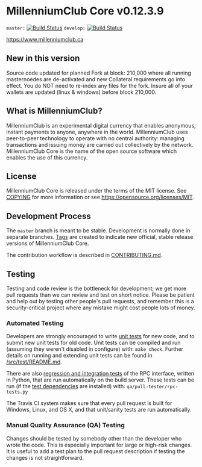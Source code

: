MillenniumClub Core v0.12.3.9
===============================

`master:` [![Build Status](https://travis-ci.org/millenniumclubpay/millenniumclub.svg?branch=master)](https://travis-ci.org/millenniumclubpay/millenniumclub) `develop:` [![Build Status](https://travis-ci.org/millenniumclubpay/millenniumclub.svg?branch=develop)](https://travis-ci.org/millenniumclubpay/millenniumclub/branches)

https://www.millenniumclub.ca

New in this version
----------------

Source code updated for planned Fork at block: 210,000 where all running masternoedes are de-activated and new Collateral requirements go into effect. You do NOT need to re-index any files for the fork. Insure all of your wallets are updated (linux & windows) before block 210,000.

What is MillenniumClub?
----------------

MillenniumClub is an experimental digital currency that enables anonymous, instant
payments to anyone, anywhere in the world. MillenniumClub uses peer-to-peer technology
to operate with no central authority: managing transactions and issuing money
are carried out collectively by the network. MillenniumClub Core is the name of the open
source software which enables the use of this currency.

License
-------

MillenniumClub Core is released under the terms of the MIT license. See [COPYING](COPYING) for more
information or see https://opensource.org/licenses/MIT.

Development Process
-------------------

The `master` branch is meant to be stable. Development is normally done in separate branches.
[Tags](https://github.com/millenniumclub/MillenniumClubCoin) are created to indicate new official,
stable release versions of MillenniumClub Core.

The contribution workflow is described in [CONTRIBUTING.md](CONTRIBUTING.md).

Testing
-------

Testing and code review is the bottleneck for development; we get more pull
requests than we can review and test on short notice. Please be patient and help out by testing
other people's pull requests, and remember this is a security-critical project where any mistake might cost people
lots of money.

### Automated Testing

Developers are strongly encouraged to write [unit tests](src/test/README.md) for new code, and to
submit new unit tests for old code. Unit tests can be compiled and run
(assuming they weren't disabled in configure) with: `make check`. Further details on running
and extending unit tests can be found in [/src/test/README.md](/src/test/README.md).

There are also [regression and integration tests](/qa) of the RPC interface, written
in Python, that are run automatically on the build server.
These tests can be run (if the [test dependencies](/qa) are installed) with: `qa/pull-tester/rpc-tests.py`

The Travis CI system makes sure that every pull request is built for Windows, Linux, and OS X, and that unit/sanity tests are run automatically.

### Manual Quality Assurance (QA) Testing

Changes should be tested by somebody other than the developer who wrote the
code. This is especially important for large or high-risk changes. It is useful
to add a test plan to the pull request description if testing the changes is
not straightforward.
